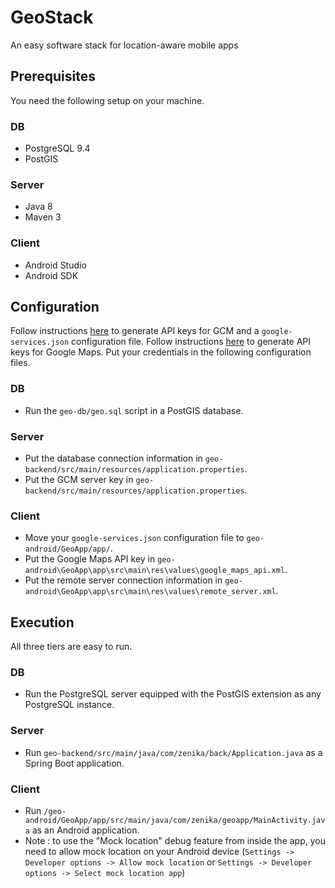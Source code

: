 # GeoStack
An easy software stack for location-aware mobile apps

## Prerequisites
You need the following setup on your machine.

### DB
- PostgreSQL 9.4
- PostGIS

### Server
- Java 8
- Maven 3

### Client
- Android Studio
- Android SDK

## Configuration
Follow instructions [here](https://developers.google.com/cloud-messaging/android/client) to generate API keys for GCM and a `google-services.json` configuration file.
Follow instructions [here](https://developers.google.com/maps/documentation/android-api/) to generate API keys for Google Maps.
Put your credentials in the following configuration files.

### DB
- Run the `geo-db/geo.sql` script in a PostGIS database.

### Server
- Put the database connection information in `geo-backend/src/main/resources/application.properties`.
- Put the GCM server key in `geo-backend/src/main/resources/application.properties`.

### Client
- Move your `google-services.json` configuration file to `geo-android/GeoApp/app/`.
- Put the Google Maps API key in `geo-android\GeoApp\app\src\main\res\values\google_maps_api.xml`.
- Put the remote server connection information in `geo-android\GeoApp\app\src\main\res\values\remote_server.xml`.


## Execution
All three tiers are easy to run.

### DB
- Run the PostgreSQL server equipped with the PostGIS extension as any PostgreSQL instance.

### Server
- Run `geo-backend/src/main/java/com/zenika/back/Application.java` as a Spring Boot application.

### Client
- Run `/geo-android/GeoApp/app/src/main/java/com/zenika/geoapp/MainActivity.java` as an Android application.
- Note : to use the "Mock location" debug feature from inside the app, you need to allow mock location on your Android device (`Settings -> Developer options -> Allow mock location` or `Settings -> Developer options -> Select mock location app`)
